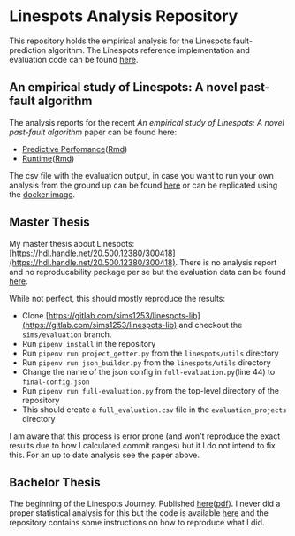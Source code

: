 # Linespots Analysis Repository

This repository holds the empirical analysis for the Linespots fault-prediction algorithm.
The Linespots reference implementation and evaluation code can be found [here](https://gitlab.com/sims1253/linespots-lib/).

## An empirical study of Linespots: A novel past-fault algorithm
The analysis reports for the recent *An empirical study of Linespots: A novel past-fault algorithm* paper can be found here:
- [Predictive Perfomance](Paper/Report/RQ1_analysis_report.html)([Rmd](Paper/Report/RQ1_analysis_report.Rmd))
- [Runtime](Paper/Report/RQ2_analysis_report.html)([Rmd](Paper/Report/RQ2_analysis_report.Rmd))

The csv file with the evaluation output, in case you want to run your own analysis from the ground up can be found [here](Paper/data/full_evaluation.csv) or can be replicated using the [docker image](https://github.com/sims1253/linespots-docker).

## Master Thesis

My master thesis about Linespots: [https://hdl.handle.net/20.500.12380/300418](https://hdl.handle.net/20.500.12380/300418).
There is no analysis report and no reproducability package per se but the evaluation data can be found [here](Thesis/data.csv).

While not perfect, this should mostly reproduce the results:
- Clone [https://gitlab.com/sims1253/linespots-lib](https://gitlab.com/sims1253/linespots-lib) and checkout the `sims/evaluation` branch.
- Run `pipenv install` in the repository
- Run `pipenv run project_getter.py` from the `linespots/utils` directory
- Run `pipenv run json_builder.py` from the `linespots/utils` directory
- Change the name of the json config in `full-evaluation.py`(line 44) to `final-config.json`
- Run `pipenv run full-evaluation.py` from the top-level directory of the repository
- This should create a `full_evaluation.csv` file in the `evaluation_projects` directory

I am aware that this process is error prone (and won't reproduce the exact results due to how I calculated commit ranges) but it I do not intend to fix this. For an up to date analysis see the paper above.

## Bachelor Thesis

The beginning of the Linespots Journey.
Published [here](https://www.tuhh.de/sts/research/publications/student-theses.html#c105916)([pdf](https://www.sts.tuhh.de/pw-and-m-theses/2016/scholz16.pdf)).
I never did a proper statistical analysis for this but the code is available [here](https://gitlab.com/sims1253/Linespots) and the repository contains some instructions on how to reproduce what I did.
